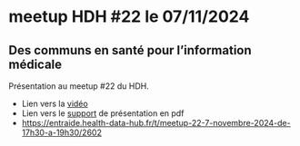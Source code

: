 # meetup HDH #22 le 07/11/2024

## Des communs en santé pour l’information médicale

Présentation au meetup #22 du HDH.

- Lien vers la [vidéo](https://www.youtube.com/watch?v=0H4aM_J__Dk&t=1650s)
- Lien vers le [support](guillaumepressiat/github.io/meetup-hdh-22--2024/pmeasyr-pypmsi-2024-11-07-fin.pdf) de présentation en pdf
- https://entraide.health-data-hub.fr/t/meetup-22-7-novembre-2024-de-17h30-a-19h30/2602

